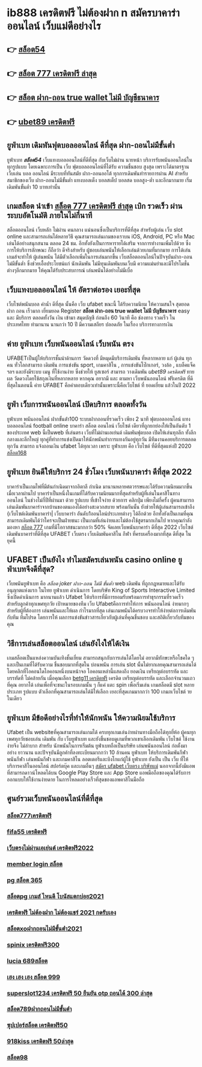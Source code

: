 # ib888 เครดิตฟรี ไม่ต้องฝาก n สมัครบาคาร่าออนไลน์  เว็บแม่ดีอย่างไร 

## 👉 [สล็อต54](https://www.ufaeat.com/regis-ufabet-master-free/)
## 👉 [สล็อต 777 เครดิตฟรี ล่าสุด](https://www.ufaeat.com/)
## 👉 [สล็อต ฝาก-ถอน true wallet ไม่มี บัญชีธนาคาร](https://www.ufaeat.com/ufabet-master-login/)
## 👉 [ubet89 เครดิตฟรี](https://www.ufaeat.com/ทางเข้ายูฟ่าเบท-ufabet/)

## ยูฟ่าเบท  เดิมพันฟุตบอลออนไลน์ ดีที่สุด ฝาก-ถอนไม่มีขั้นต่ำ

ยูฟ่าเบท ***สล็อต54*** เว็บแทงบอลออนไลน์ที่ดีที่สุด กับเว็บไม่ผ่าน นายหน้า  บริการรับพนันออนไลน์ในทุกรูปแบบ โดยเฉพาะการเป็น เว็บ ฟุตบอลออนไลน์ที่ได้รับ ความชื่นชอบ สูงสุด เพราะได้มาตรฐาน เว็บเล่น บอล ออนไลน์ มีระบบที่ทันสมัย ฝาก-ถอนออโต้  ทุกการเดิมพันทำรายการผ่าน AI สำหรับสมาชิกของเว็บ ฝาก-ถอนไม่มีขั้นต่ำ แทงบอลเต็ง บอลสเต็ป บอลสด บอลสูง-ต่ำ และอีกมากมาย เริ่มเดิมพันขั้นต่ำ 10 บาทเท่านั้น


## เกมสล็อต  นำเข้า [สล็อต 777 เครดิตฟรี ล่าสุด](https://www.ufaeat.com/ufabet-master-login/)   เบิก  รวดเร็ว ผ่านระบบอัตโนมัติ  ภายในไม่กี่นาที 

สล็อตออนไลน์ เว็บหลัก ไม่ผ่าน คนกลาง แน่นอนซึ่งเป็นบริการที่ดีที่สุด  สำหรับผู้เล่น เว็บ slot online และสามารถเล่นได้หลายวิธี  คุณสามารถเล่นเกมของเราบน iOS, Android, PC หรือ Mac เล่นได้อย่างสนุกสนาน ตลอด 24 ชม. อีกทั้งยังเป็นการหารายได้เสริม จากการทำงานเพิ่มไปด้วย ซึ่งการให้บริการลักษณะ ก็ถือว่า ดีจริงสำหรับ ผู้ชอบเล่นพนันให้เลือกเล่นด้วยเกมที่มากมาย การได้เล่นเกมส์จะทำให้  ผู้เล่นพนัน  ได้มีตัวเลือกเพิ่มในการเล่นมากขึ้น  เว็บสล็อตออนไลน์ในปัจจุบันฝาก-ถอนไม่มีขั้นต่ำ ซึ่งช่วยเอื้อประโยชน์แก่  นักเดิมพัน  ไม่มีทุนเดิมพันบนเว็บมี ความแม่นยำและมีโปรโมชั่นต่างๆอีกมากมาย ให้คุณได้รับประสบการณ์  เล่นพนันได้อย่างไม่มีเบื่อ

## เว็บแทงบอลออนไลน์ ให้ อัตราต่อรอง เยอะที่สุด

 เว็บไซต์พนันบอล   ค่าน้ำ ดีที่สุด   นั้นคือ  เว็บ  ufabet   ขณะนี้  ได้รับความนิยม  ให้ความสนใจ   สุดยอด  ฝาก  ถอน   เร็วมาก   เยี่ยมยอด Register **สล็อต ฝาก-ถอน true wallet ไม่มี บัญชีธนาคาร**   easy  และ มีบริการ   ตลอดทั้งวัน  เงิน   เข้ามา   สมุดบัญชี   ก่อนถึง  60 วินาที  คือ   ช่องทาง รวดเร็ว  ในประเทศไทย  ทำมานาน   นานกว่า 10 ปี  มีความเสถียร ปลอดภัย ในเรื่อง  บริการทางการเงิน

## ค่าย ยูฟ่าเบท เว็บพนันออนไลน์   เว็บพนัน ตรง   

UFABETเป็นผู้ให้บริการชั้นนำด้านการ วัดดวงที่ มีหมุดมีบริการเดิมพัน ที่หลากหลาย แก่ ผู้เล่น ทุกคน ทั่วโลกสามารถ  เดิมพัน การแข่งขัน sport, เกมคาสิโน , การแข่งขันโป๊กเกอร์,  วงล้อ , แบล็คแจ็ค  ฯลฯ และยังมีระบบ เมนู ที่ใช้งานง่าย ซึ่งช่วยให้ ยูสเซอร์ สามารถ วางเดิมพัน *ubet89 เครดิตฟรี* ทายผล วัดดวงโดยใช้สกุลเงินที่หลากหลาย  หากคุณ  อยากมี และ  ตามหา  เว็บพนันออนไลน์ ฟรีเครดิต  ที่ดีที่สุดในตอนนี้ ค่าย UFABET  คือคำตอบเดียวเท่านั้นเพราะนี้คือเว็บไชต์ ที่  ยอดเยี่ยม แล้วในปี 2022

##  ยูฟ่า เว็บการพนันออนไลน์ เปิดบริการ ตลอดทั้งวัน 

ยูฟ่าเบท   พนันออนไลน์ ฝากขั้นต่ํา100  ระบบฝากถอนที่รวดเร็ว  เพียง 2 นาที ฟุตบอลออนไลน์ แทงบอลออนไลน์ football online บาคาร่า สล็อต ออนไลน์  เว็บไซต์ เดียวที่ถูกยกย่องให้เป็นอันดับ 1 ของประเทศ web นี้เป็นweb ที่เล่นตรง เว็บที่ไม่ผ่านเอเย่นต์   เดิมพันฟุตบอล  เปิดให้เล่นทุกลีก ทั้งลีกกลางและลีกใหญ่ ทุกคู่ที่ทำการแข่งเปิดมาให้นักพนันทำการแทงกันอยู่ทุกวัน มีทีมงานคอยบริการตลอด ทุกวัน  สามารถ  แจ้งถอนเงิน ufabet  ได้ทุกเวลา เพราะ ยูฟ่าเบท  คือ เว็บไซต์ ที่ดีที่สุดแห่งปี 2020 
 [สล็อต168](https://www.ufaeat.com/credit-free-50/)

##  ยูฟ่าเบท ยินดีให้บริการ 24 ชั่วโมง  เว็บพนันบาคาร่า ดีที่สุด 2022 

บาคาร่าเป็นเกมไพ่ที่มีต้นกำเนิดมาจากอิตาลี กำเนิด มานานหลายศตวรรษและได้รับความนิยมมากขึ้นเมื่อเวลาผ่านไป บาคาร่าเป็นหนึ่งในเกมที่ได้รับความนิยมมากที่สุดสำหรับผู้ที่เล่นในคาสิโนทางออนไลน์ ในช่วงไม่กี่ปีที่ผ่านมา ด้วย    รูปแบบ  ที่เข้าใจง่าย ด้วยการ คลิกปุ่ม  เพียงไม่กี่ครั้ง ผู้คนสามารถเล่นเดิมพันบาคาร่าจากบ้านของตนเองได้อย่างสะดวกสบาย  พร้อมกันนั้น ยังช่วยให้ผู้เล่นสามารถเข้าถึง {เว็บไซต์เดิมพันบาคาร่า| เว็บบาคาร่า อันดับ1ออนไลน์ประเภทต่างๆ ได้อีกด้วย อีกทั้งยังเป็นเกมที่คุณสามารถเดิมพันได้ว่าใครจะเป็นฝ่ายชนะ เป็นเกมที่เล่นง่ายและไม่ต้องใช้สูตรมากเกินไป หากคุณกำลัง มองหา [สล็อต 777](https://www.ufaeat.com/ทางเข้ายูฟ่าเบท-ufabet/)  เกมที่มีโอกาสชนะมากกว่า 50%  จัดเลยเว็บพนันบาคาร่า ดีที่สุด 2022  เว็บไซต์เดิมพันบาคาร่าที่ดีที่สุด UFABET เว็บตรง เว็บเดิมพันคาสิโน กีฬา ที่ครบเครื่องมากที่สุด ดีที่สุด ในยุคนี้


## UFABET เป็นยังไง ทำไมสมัครเล่นพนัน casino online   ยูฟ่าเบทจึงดีที่สุด?

 เว็บพนันยูฟ่าเบท คือ *สล็อต joker ฝาก-ถอน ไม่มี ขั้นต่ำ*  web  เดิมพัน ที่ถูกกฎหมายและได้รับ อนุญาตแห่งแรก ในไทย  ยูฟ่าเบท  ดำเนินการ โดยบริษัท King of Sports Interactive Limited ซึ่งเปิดดำเนินการ มากนานแล้ว Ufabet ให้บริการที่มีการยอมรับพร้อมการทำธุรกรรมที่รวดเร็ว สำหรับลูกค้าทุกเพศทุกวัย เป้าหมายของทีม เว็บ Ufabetคือการทำให้การ พนันออนไลน์ ง่ายมากๆ สำหรับผู้ที่ต้องการ เล่นพนันและให้ผล กำไรมากที่สุด เล่นเกมพนันได้ครบวงจรทำให้ง่ายต่อการเดิมพันกับทีม ทีมโปรด โดยการให้ ผลการแข่งขันข่าวสารเกี่ยวกับผู้เล่นที่คุณชื่นชอบ และสถิติเกี่ยวกับทีมของคุณ


## วิธีการเล่นสล็อตออนไลน์  เล่นยังไงให้ได้เงิน

 เกมสล็อตเป็นแหล่งความบันเทิงชั้นเยี่ยม สามารถสนุกกับการเล่นได้โดยไม่ อยากมีทักษะหรือโชคใด ๆ และเป็นเกมที่ได้รับความ ชื่นชอบมากที่สุดใน บ่อนพนัน การเล่น slot นั้นไม่ยากเลยคุณสามารถเล่นได้โดยคลิกที่ไอคอนใดไอคอนหนึ่งบนหน้าจอ ไอคอนเหล่านี้แสดงถึง ยอดเงิน เหรียญต่อบรรทัด และบรรทัดที่ ไม่คล้ายกัน เมื่อคุณเลือก [betg11 เครดิตฟรี](https://www.ufaeat.com/credit-free-50/) เครดิต   เหรียญต่อบรรทัด และเลือกจำนวนแถวที่คุณ อยากได้ เล่นเพื่อที่จะชนะในรอบเกมนั้น ๆ ก็แค่ แตะ   spin เพื่อเริ่มเล่น เกมสล็อตมี slot หลายประเภท รูปแบบ ตัวเลือกที่คุณสามารถเล่นได้มีให้เลือก เยอะที่สุดเกมมากกว่า 100 เกมภเว็บไชต์ ายในเดียว


## ยูฟ่าเบท มีข้อดีอย่างไรที่ทำให้นักพนัน ให้ความนิยมใช้บริการ

Ufabet  เป็น websiteที่คุณสามารถเล่นเกมได้ ครบทุกเกมเล่นง่ายผ่านทางมือถือได้ทุกยี่ห้อ ผู้คนทุกเพศทุกวัยชอบเล่น เดิมพัน กับ เว็บยูฟ่าเบท และยังชื่นชอบดูเกมที่พวกเขาเลือกเดิมพัน เว็บไซต์ ใช้งานง่ายจึง ไม่ลำบาก สำหรับ นักพนันในการเริ่มต้น ยูฟ่าเบทถือเป็นบริษัท เล่นพนันออนไลน์ ก่อตั้งมาอย่าง ยาวนาน และปัจจุบันมีลูกค้าที่ลงทะเบียนมากกว่า 10 ล้านคน ยูฟ่าเบท ให้บริการเดิมพันกีฬา พนันกีฬา เล่นพนันกีฬา และเกมคาสิโน ลอตเตอรีและบิงโกแก่ผู้ใช้  ยูฟ่าเบท ยังเป็น เป็น เว็บ ที่ให้บริการคาสิโนออนไลน์   สปอร์ตบุ๊ค และเกมอื่นๆ [สมัคร ufabet เว็บตรง บริษัทแม่](https://www.ufaeat.com/register/) นอกจากนี้ยังมีแอพที่สามารถดาวน์โหลดได้บน Google Play Store และ App Store แอพมือถือของคุณได้รับการออกแบบให้ใช้งานง่ายดาย ในการโหลดอย่างเร็วที่สุดของแอพคาสิโนมือถือ 


## ศูนย์รวมเว็บพนันออนไลน์ที่ดีที่สุด

### [สล็อต777เครดิตฟรี](https://atom.io/themes/UFAEAT%20ทางเข้า%20เว็บตรง%20UFABET%20megame%20เครดิตฟรี%20008%20สล็อต%20ฟรีเครดิต%20100%)
### [fifa55 เครดิตฟรี](https://atom.io/themes/UFAEAT%20ทางเข้า%20เว็บตรง%20UFABET%20สล็อต789%20008%20สล็อต%20ฟรีเครดิต%20100%)
### [เว็บตรงไม่ผ่านเอเย่นต์ เครดิตฟรี2022](https://atom.io/themes/UFAEAT%20ทางเข้า%20เว็บตรง%20UFABET%20เครดิตฟรี%20ไม่ต้องฝาก%20008%20สล็อต%20ฟรีเครดิต%20100%)
### [member login สล็อต](https://atom.io/themes/UFAEAT%20ทางเข้า%20เว็บตรง%20UFABET%20mgm99win%20เครดิตฟรี%20008%20สล็อต%20ฟรีเครดิต%20100%)
### [pg สล็อต 365](https://atom.io/themes/UFAEAT%20ทางเข้า%20เว็บตรง%20UFABET%20เครดิตฟรี%2020บาท%20008%20สล็อต%20ฟรีเครดิต%20100%)
### [สล็อตpg เกมส์ ไหนดี โบนัสแตกบ่อย2021](https://atom.io/themes/UFAEAT%20ทางเข้า%20เว็บตรง%20UFABET%20เว็บ%20สล็อต%20เปิด%20ใหม่%20008%20สล็อต%20ฟรีเครดิต%20100%)
### [เครดิตฟรี ไม่ต้องฝาก ไม่ต้องแชร์ 2021 กดรับเอง](https://atom.io/themes/UFAEAT%20ทางเข้า%20เว็บตรง%20UFABET%20สล็อต%20รอยัล%20008%20สล็อต%20ฟรีเครดิต%20100%)
### [สล็อตxoฝากถอนไม่มีขั้นต่ํา2021](https://atom.io/themes/UFAEAT%20ทางเข้า%20เว็บตรง%20UFABET%20เครดิตฟรี%20ยืนยัน%20ตัว%20ตน%20jili%20008%20สล็อต%20ฟรีเครดิต%20100%)
### [spinix เครดิตฟรี300](https://atom.io/themes/UFAEAT%20ทางเข้า%20เว็บตรง%20UFABET%20superslotvip%20เครดิตฟรี%2050%20otp%20008%20สล็อต%20ฟรีเครดิต%20100%)
### [lucia 689สล็อต](https://atom.io/themes/UFAEAT%20ทางเข้า%20เว็บตรง%20UFABET%20newclear%20สล็อต%20008%20สล็อต%20ฟรีเครดิต%20100%)
### [เฮง เฮง เฮง สล็อต 999](https://atom.io/themes/UFAEAT%20ทางเข้า%20เว็บตรง%20UFABET%20สมัคร%20ufabet%20ฝากถอน%20ผ่านวอเลท%20ไม่มีขั้นต่ำ%20008%20สล็อต%20ฟรีเครดิต%20100%)
### [superslot1234 เครดิตฟรี 50 ยืนยัน otp ถอนได้ 300 ล่าสุด](https://atom.io/themes/UFAEAT%20ทางเข้า%20เว็บตรง%20UFABET%20เครดิตฟรี50บาทไม่ต้องฝาก2021%20008%20สล็อต%20ฟรีเครดิต%20100%)
### [สล็อต789ฝากถอนไม่มีขั้นต่ํา](https://atom.io/themes/UFAEAT%20ทางเข้า%20เว็บตรง%20UFABET%20ซุปเปอร์%20สล็อต%20เครดิตฟรี%2050%20ถอนได้%20300%20008%20สล็อต%20ฟรีเครดิต%20100%)
### [ซุปเปอร์สล็อต เครดิตฟรี50](https://atom.io/themes/UFAEAT%20ทางเข้า%20เว็บตรง%20UFABET%20สล็อต%20โปร%20โม%20ชั่%20น%20สมาชิก%20ใหม่%20008%20สล็อต%20ฟรีเครดิต%20100%)
### [918kiss เครดิตฟรี 50ล่าสุด](https://atom.io/themes/UFAEAT%20ทางเข้า%20เว็บตรง%20UFABET%20เครดิตฟรี50กดรับหน้าเว็บ%20008%20สล็อต%20ฟรีเครดิต%20100%)
### [สล็อต98](https://atom.io/themes/UFAEAT%20ทางเข้า%20เว็บตรง%20UFABET%20เว็บ123สล็อต%20008%20สล็อต%20ฟรีเครดิต%20100%)